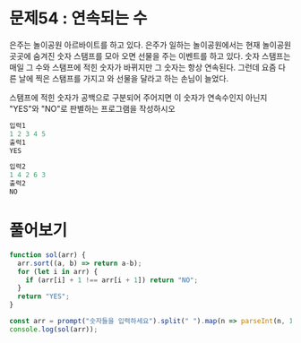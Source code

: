 # 문제54 : 연속되는 수

은주는 놀이공원 아르바이트를 하고 있다. 은주가 일하는 놀이공원에서는 현재 놀이공원 곳곳에 숨겨진 숫자 스탬프를 모아 오면 선물을 주는 이벤트를 하고 있다. 숫자 스탬프는 매일 그 수와 스탬프에 적힌 숫자가 바뀌지만 그 숫자는 항상 연속된다.
그런데 요즘 다른 날에 찍은 스탬프를 가지고 와 선물을 달라고 하는 손님이 늘었다.

스탬프에 적힌 숫자가 공백으로 구분되어 주어지면 이 숫자가 연속수인지 아닌지 "YES"와 "NO"로 판별하는 프로그램을 작성하시오

```javascript
입력1
1 2 3 4 5
출력1
YES

입력2
1 4 2 6 3
출력2
NO
```

# 풀어보기

```javascript
function sol(arr) {
  arr.sort((a, b) => return a-b);
  for (let i in arr) {
    if (arr[i] + 1 !== arr[i + 1]) return "NO";
  }
  return "YES";
}

const arr = prompt("숫자들을 입력하세요").split(" ").map(n => parseInt(n, 10));
console.log(sol(arr));
```
